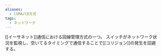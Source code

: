 ```yaml
---
aliases:
  - CSMA/CD方式
tags:
  - ネットワーク
---
```

[[イーサネット]]通信における回線管理方式の一つ。
スイッチがネットワーク状況を監視し、空いてるタイミングで通信することで[[コリジョン]]の発生を回避する。

